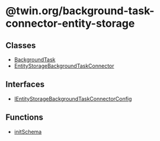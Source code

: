 # @twin.org/background-task-connector-entity-storage

## Classes

- [BackgroundTask](classes/BackgroundTask.md)
- [EntityStorageBackgroundTaskConnector](classes/EntityStorageBackgroundTaskConnector.md)

## Interfaces

- [IEntityStorageBackgroundTaskConnectorConfig](interfaces/IEntityStorageBackgroundTaskConnectorConfig.md)

## Functions

- [initSchema](functions/initSchema.md)
